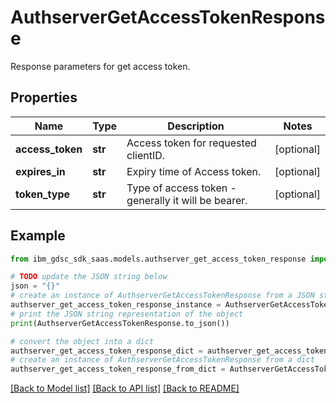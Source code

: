 # AuthserverGetAccessTokenResponse

Response parameters for get access token.

## Properties

Name | Type | Description | Notes
------------ | ------------- | ------------- | -------------
**access_token** | **str** | Access token for requested clientID. | [optional] 
**expires_in** | **str** | Expiry time of Access token. | [optional] 
**token_type** | **str** | Type of access token - generally it will be bearer. | [optional] 

## Example

```python
from ibm_gdsc_sdk_saas.models.authserver_get_access_token_response import AuthserverGetAccessTokenResponse

# TODO update the JSON string below
json = "{}"
# create an instance of AuthserverGetAccessTokenResponse from a JSON string
authserver_get_access_token_response_instance = AuthserverGetAccessTokenResponse.from_json(json)
# print the JSON string representation of the object
print(AuthserverGetAccessTokenResponse.to_json())

# convert the object into a dict
authserver_get_access_token_response_dict = authserver_get_access_token_response_instance.to_dict()
# create an instance of AuthserverGetAccessTokenResponse from a dict
authserver_get_access_token_response_from_dict = AuthserverGetAccessTokenResponse.from_dict(authserver_get_access_token_response_dict)
```
[[Back to Model list]](../README.md#documentation-for-models) [[Back to API list]](../README.md#documentation-for-api-endpoints) [[Back to README]](../README.md)


